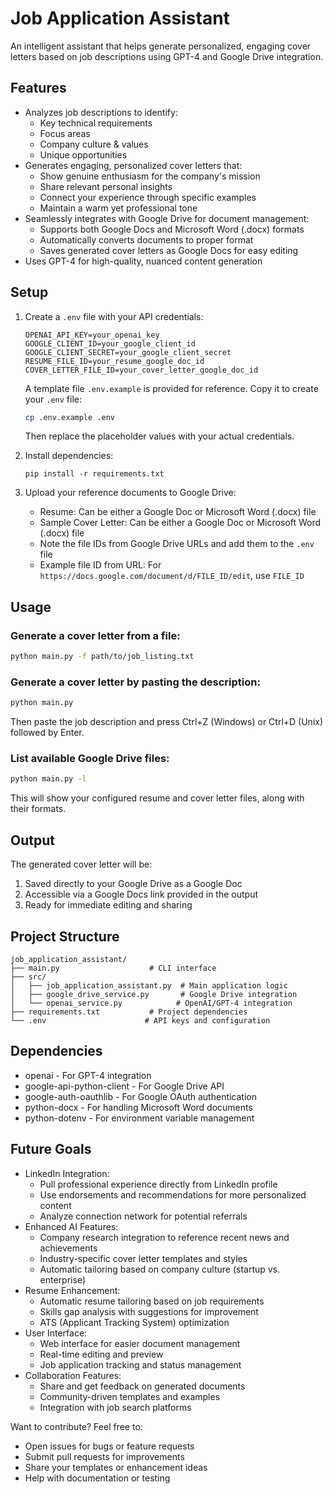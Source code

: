 # Job Application Assistant

An intelligent assistant that helps generate personalized, engaging cover letters based on job descriptions using GPT-4 and Google Drive integration.

## Features
- Analyzes job descriptions to identify:
  - Key technical requirements
  - Focus areas
  - Company culture & values
  - Unique opportunities
- Generates engaging, personalized cover letters that:
  - Show genuine enthusiasm for the company's mission
  - Share relevant personal insights
  - Connect your experience through specific examples
  - Maintain a warm yet professional tone
- Seamlessly integrates with Google Drive for document management:
  - Supports both Google Docs and Microsoft Word (.docx) formats
  - Automatically converts documents to proper format
  - Saves generated cover letters as Google Docs for easy editing
- Uses GPT-4 for high-quality, nuanced content generation

## Setup
1. Create a `.env` file with your API credentials:
   ```
   OPENAI_API_KEY=your_openai_key
   GOOGLE_CLIENT_ID=your_google_client_id
   GOOGLE_CLIENT_SECRET=your_google_client_secret
   RESUME_FILE_ID=your_resume_google_doc_id
   COVER_LETTER_FILE_ID=your_cover_letter_google_doc_id
   ```
   A template file `.env.example` is provided for reference. Copy it to create your `.env` file:
   ```bash
   cp .env.example .env
   ```
   Then replace the placeholder values with your actual credentials.

2. Install dependencies:
   ```
   pip install -r requirements.txt
   ```

3. Upload your reference documents to Google Drive:
   - Resume: Can be either a Google Doc or Microsoft Word (.docx) file
   - Sample Cover Letter: Can be either a Google Doc or Microsoft Word (.docx) file
   - Note the file IDs from Google Drive URLs and add them to the `.env` file
   - Example file ID from URL: For `https://docs.google.com/document/d/FILE_ID/edit`, use `FILE_ID`

## Usage

### Generate a cover letter from a file:
```bash
python main.py -f path/to/job_listing.txt
```

### Generate a cover letter by pasting the description:
```bash
python main.py
```
Then paste the job description and press Ctrl+Z (Windows) or Ctrl+D (Unix) followed by Enter.

### List available Google Drive files:
```bash
python main.py -l
```
This will show your configured resume and cover letter files, along with their formats.

## Output
The generated cover letter will be:
1. Saved directly to your Google Drive as a Google Doc
2. Accessible via a Google Docs link provided in the output
3. Ready for immediate editing and sharing

## Project Structure
```
job_application_assistant/
├── main.py                    # CLI interface
├── src/
│   ├── job_application_assistant.py  # Main application logic
│   ├── google_drive_service.py       # Google Drive integration
│   └── openai_service.py            # OpenAI/GPT-4 integration
├── requirements.txt           # Project dependencies
└── .env                      # API keys and configuration
```

## Dependencies
- openai - For GPT-4 integration
- google-api-python-client - For Google Drive API
- google-auth-oauthlib - For Google OAuth authentication
- python-docx - For handling Microsoft Word documents
- python-dotenv - For environment variable management

## Future Goals
- LinkedIn Integration:
  - Pull professional experience directly from LinkedIn profile
  - Use endorsements and recommendations for more personalized content
  - Analyze connection network for potential referrals
- Enhanced AI Features:
  - Company research integration to reference recent news and achievements
  - Industry-specific cover letter templates and styles
  - Automatic tailoring based on company culture (startup vs. enterprise)
- Resume Enhancement:
  - Automatic resume tailoring based on job requirements
  - Skills gap analysis with suggestions for improvement
  - ATS (Applicant Tracking System) optimization
- User Interface:
  - Web interface for easier document management
  - Real-time editing and preview
  - Job application tracking and status management
- Collaboration Features:
  - Share and get feedback on generated documents
  - Community-driven templates and examples
  - Integration with job search platforms

Want to contribute? Feel free to:
- Open issues for bugs or feature requests
- Submit pull requests for improvements
- Share your templates or enhancement ideas
- Help with documentation or testing
